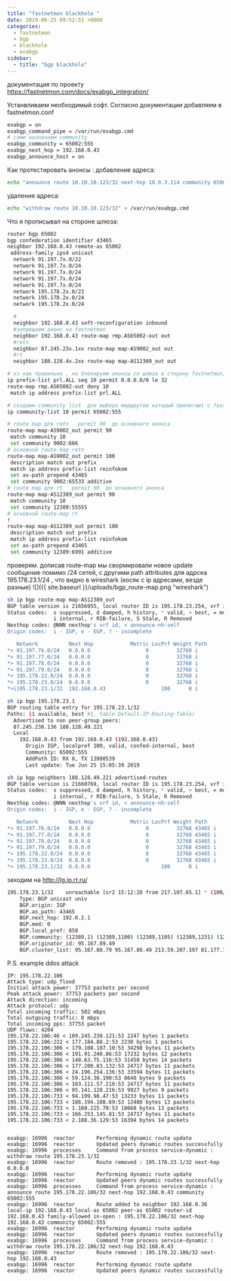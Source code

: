 ```yaml
---
title: "fastnetmon blackhole "
date: 2019-06-25 09:52:51 +0000
categories:
  - fastnetmon
  - bgp
  - blackhole
  - exabgp
sidebar:
  - title: "bgp blackhole"
---
```



документация по проекту  https://fastnetmon.com/docs/exabgp_integration/

Устанвливаем необходимый софт. Согласно документации  добавляем в fastnetmon.conf
```bash
exabgp = on
exabgp_command_pipe = /var/run/exabgp.cmd
# сами назначаем community
exabgp_community = 65002:555
exabgp_next_hop = 192.168.0.43
exabgp_announce_host = on
```
Как протестировать анонсы :
добавление адреса:
```bash
echo "announce route 10.10.10.123/32 next-hop 10.0.3.114 community 65002:555" > /var/run/exabgp.cmd
```
удаление адреса:

```bash
echo "withdraw route 10.10.10.123/32" > /var/run/exabgp.cmd
```

Что я прописывал на стороне шлюза:

```bash
router bgp 65002
bgp confederation identifier 43465
neighbor 192.168.0.43 remote-as 65002
 address-family ipv4 unicast
  network 91.197.7x.0/22
  network 91.197.7x.0/24
  network 91.197.7x.0/24
  network 91.197.7x.0/24
  network 91.197.7x.0/24
  network 195.178.2x.0/23
  network 195.178.2x.0/24
  network 195.178.2x.0/24

  # 
  neighbor 192.168.0.43 soft-reconfiguration inbound
  #запрещаем анонс на fastnetmon
  neighbor 192.168.0.43 route-map rmp.AS65002-out out
  #retn
  neighbor 87.245.23x.1xx route-map map-AS9002_out out
  #rt
  neighbor 188.128.4x.2xx route-map map-AS12389_out out

# хз как правильно , но блокируем анонсы со шлюза в сторону fastnetmon, т.к. ненужны они там.
ip prefix-list prl.ALL seq 10 permit 0.0.0.0/0 le 32
route-map rmp.AS65002-out deny 10
 match ip address prefix-list prl.ALL

# создаем community list  для выбора маршрутов который прилетают с fastnetmon
ip community-list 10 permit 65002:555

# route map для retn   permit 90  до основного анонса
route-map map-AS9002_out permit 90
 match community 10
 set community 9002:666
# основной route-map retn
route-map map-AS9002_out permit 100
 description match out prefix
 match ip address prefix-list reinfokom
 set as-path prepend 43465
 set community 9002:65533 additive
# route map для rt   permit 90  до основного анонса
route-map map-AS12389_out permit 90
 match community 10
 set community 12389:55555
# основной route-map rt
!
route-map map-AS12389_out permit 100
 description match out prefix
 match ip address prefix-list reinfokom
 set as-path prepend 43465
 set community 12389:6991 additive
```

проверям.  дописав route-map мы свормировали новое update сообщение помимо /24 сетей, c другими path attributes для адрсеа 195.178.23.1/24  ,  что видно в wireshark (косяк с ip адресами, везде разные)
![]({{ site.baseurl }}/uploads/bgp_route-map.png "wireshark")

```bash
sh ip bgp route-map map-AS12389_out
BGP table version is 21656955, local router ID is 195.178.23.254, vrf id 0
Status codes:  s suppressed, d damped, h history, * valid, > best, = multipath,
               i internal, r RIB-failure, S Stale, R Removed
Nexthop codes: @NNN nexthop's vrf id, < announce-nh-self
Origin codes:  i - IGP, e - EGP, ? - incomplete

   Network          Next Hop            Metric LocPrf Weight Path
*> 91.197.76.0/24   0.0.0.0                  0         32768 i
*> 91.197.77.0/24   0.0.0.0                  0         32768 i
*> 91.197.78.0/24   0.0.0.0                  0         32768 i
*> 91.197.79.0/24   0.0.0.0                  0         32768 i
*> 195.178.22.0/24  0.0.0.0                  0         32768 i
*> 195.178.23.0/24  0.0.0.0                  0         32768 i
*>i195.178.23.1/32  192.168.0.43                  100      0 i
```

```bash
sh ip bgp 195.178.23.1
BGP routing table entry for 195.178.23.1/32
Paths: (1 available, best #1, table Default-IP-Routing-Table)
  Advertised to non peer-group peers:
  87.245.238.136 188.128.49.221
  Local
    192.168.0.43 from 192.168.0.43 (192.168.0.43)
      Origin IGP, localpref 100, valid, confed-internal, best
      Community: 65002:555
      AddPath ID: RX 0, TX 13980539
      Last update: Tue Jun 25 15:05:39 2019
```

```bash
sh ip bgp neighbors 188.128.49.221 advertised-routes 
BGP table version is 21660769, local router ID is 195.178.23.254, vrf id 0
Status codes:  s suppressed, d damped, h history, * valid, > best, = multipath,
               i internal, r RIB-failure, S Stale, R Removed
Nexthop codes: @NNN nexthop's vrf id, < announce-nh-self
Origin codes:  i - IGP, e - EGP, ? - incomplete

   Network          Next Hop            Metric LocPrf Weight Path
*> 91.197.76.0/24   0.0.0.0                  0         32768 43465 i
*> 91.197.77.0/24   0.0.0.0                  0         32768 43465 i
*> 91.197.78.0/24   0.0.0.0                  0         32768 43465 i
*> 91.197.79.0/24   0.0.0.0                  0         32768 43465 i
*> 195.178.22.0/24  0.0.0.0                  0         32768 43465 i
*> 195.178.23.0/24  0.0.0.0                  0         32768 43465 i
*> 195.178.23.1/32  0.0.0.0                       100      0 i
```
заходим на http://lg.ip.rt.ru/

```bash
195.178.23.1/32    unreachable [sr2 15:12:28 from 217.107.65.1] * (100/-) [AS43465i]
	Type: BGP unicast univ
	BGP.origin: IGP
	BGP.as_path: 43465
	BGP.next_hop: 192.0.2.1
	BGP.med: 0
	BGP.local_pref: 850
	BGP.community: (12389,1) (12389,1100) (12389,1105) (12389,1231) (12389,55555) (65535,65281)
	BGP.originator_id: 95.167.89.49
	BGP.cluster_list: 95.167.88.79 95.167.88.49 213.59.207.197 81.177.113.79
```

P.S.  example ddos attack
```console
IP: 195.178.22.106
Attack type: udp_flood
Initial attack power: 37753 packets per second
Peak attack power: 37753 packets per second
Attack direction: incoming
Attack protocol: udp
Total incoming traffic: 502 mbps
Total outgoing traffic: 0 mbps
Total incoming pps: 37753 packet
UDP flows: 4204
195.178.22.106:46 < 109.245.238.121:53 2247 bytes 1 packets
195.178.22.106:222 < 177.184.88.2:53 2230 bytes 1 packets
195.178.22.106:306 < 179.108.187.10:53 34298 bytes 11 packets
195.178.22.106:306 < 191.91.240.86:53 17232 bytes 12 packets
195.178.22.106:306 < 148.63.75.116:53 31458 bytes 14 packets
195.178.22.106:306 < 177.200.83.132:53 24717 bytes 11 packets
195.178.22.106:306 < 24.196.254.136:53 33594 bytes 11 packets
195.178.22.106:306 < 59.124.30.190:53 8640 bytes 9 packets
195.178.22.106:306 < 103.111.57.210:53 24717 bytes 11 packets
195.178.22.106:306 < 95.141.128.216:53 9927 bytes 9 packets
195.178.22.106:733 < 94.199.98.47:53 13233 bytes 11 packets
195.178.22.106:733 < 186.194.108.69:53 12480 bytes 13 packets
195.178.22.106:733 < 1.160.225.78:53 18668 bytes 13 packets
195.178.22.106:733 < 166.253.145.81:53 24717 bytes 11 packets
195.178.22.106:733 < 2.188.36.129:53 16394 bytes 14 packets
 
 
exabgp: 16996  reactor       Performing dynamic route update
exabgp: 16996  reactor       Updated peers dynamic routes successfully
exabgp: 16996  processes     Command from process service-dynamic : withdraw route 195.178.23.1/32
exabgp: 16996  reactor       Route removed : 195.178.23.1/32 next-hop 0.0.0.0
exabgp: 16996  reactor       Performing dynamic route update
exabgp: 16996  reactor       Updated peers dynamic routes successfully
exabgp: 16996  processes     Command from process service-dynamic : announce route 195.178.22.106/32 next-hop 192.168.0.43 community 65002:555
exabgp: 16996  reactor       Route added to neighbor 192.168.0.36 local-ip 192.168.0.43 local-as 65002 peer-as 65002 router-id 192.168.0.43 family-allowed in-open : 195.178.22.106/32 next-hop 192.168.0.43 community 65002:555
exabgp: 16996  reactor       Performing dynamic route update
exabgp: 16996  reactor       Updated peers dynamic routes successfully
exabgp: 16996  processes     Command from process service-dynamic : withdraw route 195.178.22.106/32 next-hop 192.168.0.43
exabgp: 16996  reactor       Route removed : 195.178.22.106/32 next-hop 192.168.0.43
exabgp: 16996  reactor       Performing dynamic route update
exabgp: 16996  reactor       Updated peers dynamic routes successfully
```
<!-- Yandex.Metrika counter --> <script type="text/javascript" > (function(m,e,t,r,i,k,a){m[i]=m[i]||function(){(m[i].a=m[i].a||[]).push(arguments)}; m[i].l=1*new Date();k=e.createElement(t),a=e.getElementsByTagName(t)[0],k.async=1,k.src=r,a.parentNode.insertBefore(k,a)}) (window, document, "script", "https://mc.yandex.ru/metrika/tag.js", "ym"); ym(53515717, "init", { clickmap:true, trackLinks:true, accurateTrackBounce:true, webvisor:true }); </script> <noscript><div><img src="https://mc.yandex.ru/watch/53515717" style="position:absolute; left:-9999px;" alt="" /></div></noscript> <!-- /Yandex.Metrika counter -->
